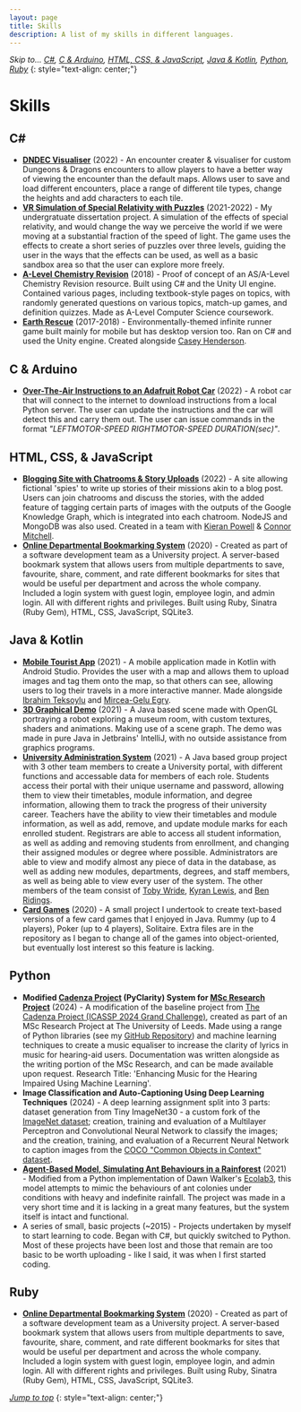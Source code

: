 ```yaml
---
layout: page
title: Skills
description: A list of my skills in different languages.
---
```


*Skip to... [C#](#C), [C & Arduino](#c--arduino), [HTML, CSS, & JavaScript](#html-css---javascript), [Java & Kotlin](#java--kotlin), [Python](#python), [Ruby](#ruby)*
{: style="text-align: center;"}

# Skills

## C#
- **[DNDEC Visualiser](https://github.com/Cameron-Leech-Thomson/dndec-visualiser)** (2022) - An encounter creater & visualiser for custom Dungeons & Dragons encounters to allow players to have a better way of viewing the encounter than the default maps. Allows user to save and load different encounters, place a range of different tile types, change the heights and add characters to each tile.
- **[VR Simulation of Special Relativity with Puzzles](https://github.com/Cameron-Leech-Thomson/dissertation-project)** (2021-2022) - My undergratuate dissertation project. A simulation of the effects of special relativity, and would change the way we perceive the world if we were moving at a substantial fraction of the speed of light. The game uses the effects to create a short series of puzzles over three levels, guiding the user in the ways that the effects can be used, as well as a basic sandbox area so that the user can explore more freely.
- **[A-Level Chemistry Revision](https://github.com/Cameron-Leech-Thomson/A-Level-Chem_Resource)** (2018) - Proof of concept of an AS/A-Level Chemistry Revision resource. Built using C# and the Unity UI engine. Contained various pages, including textbook-style pages on topics, with randomly generated questions on various topics, match-up games, and definition quizzes. Made as A-Level Computer Science coursework.
- **[Earth Rescue](https://github.com/caseyhenderson/EarthRescue)** (2017-2018) - Environmentally-themed infinite runner game built mainly for mobile but has desktop version too. Ran on C# and used the Unity engine. Created alongside [Casey Henderson](https://caseyhenderson.github.io/).

## C & Arduino
- **[Over-The-Air Instructions to an Adafruit Robot Car](https://github.com/Cameron-Leech-Thomson/OTA-Robot)** (2022) - A robot car that will connect to the internet to download instructions from a local Python server. The user can update the instructions and the car will detect this and carry them out. The user can issue commands in the format *"LEFTMOTOR-SPEED RIGHTMOTOR-SPEED DURATION(sec)"*.

## HTML, CSS, &  JavaScript
- **[Blogging Site with Chatrooms & Story Uploads](https://github.com/Cameron-Leech-Thomson/com3504-group-project)** (2022) - A site allowing fictional 'spies' to write up stories of their missions akin to a blog post. Users can join chatrooms and discuss the stories, with the added feature of tagging certain parts of images with the outputs of the Google Knowledge Graph, which is integrated into each chatroom. NodeJS and MongoDB was also used. Created in a team with [Kieran Powell](https://github.com/Kappeh) & [Connor Mitchell](https://github.com/ConnorMitchell).
- **[Online Departmental Bookmarking System](https://github.com/Cameron-Leech-Thomson/Bookmark_System)** (2020) - Created as part of a software development team as a University project. A server-based bookmark system that allows users from multiple departments to save, favourite, share, comment, and rate different bookmarks for sites that would be useful per department and across the whole company. Included a login system with guest login, employee login, and admin login. All with different rights and privileges. Built using Ruby, Sinatra (Ruby Gem), HTML, CSS, JavaScript, SQLite3. 

## Java & Kotlin
- **[Mobile Tourist App](https://github.com/Cameron-Leech-Thomson/COM31007_Group_Assignment)** (2021) - A mobile application made in Kotlin with Android Studio. Provides the user with a map and allows them to upload images and tag them onto the map, so that others can see, allowing users to log their travels in a more interactive manner. Made alongside [Ibrahim Teksoylu](https://github.com/aca19it) and [Mircea-Gelu Egry](https://github.com/MirceaEgry).
- **[3D Graphical Demo](https://github.com/Cameron-Leech-Thomson/com3503_assignment)** (2021) - A Java based scene made with OpenGL portraying a robot exploring a museum room, with custom textures, shaders and animations. Making use of a scene graph. The demo was made in pure Java in Jetbrains' IntelliJ, with no outside assistance from graphics programs.
- **[University Administration System](https://github.com/Cameron-Leech-Thomson/COM2008_Group_Project)** (2021) - A Java based group project with 3 other team members to create a University portal, with different functions and accessable data for members of each role. Students access their portal with their unique username and password, allowing them to view their timetables, module information, and degree information, allowing them to track the progress of their university career. Teachers have the ability to view their timetables and module information, as well as add, remove, and update module marks for each enrolled student. Registrars are able to access all student information, as well as adding and removing students from enrollment, and changing their assigned modules or degree where possible. Administrators are able to view and modify almost any piece of data in the database, as well as adding new modules, departments, degrees, and staff members, as well as being able to view every user of the system. The other members of the team consist of [Toby Wride](https://github.com/twride17), [Kyran Lewis](https://github.com/PurpleChilli), and [Ben Ridings](https://github.com/benzene789).
- **[Card Games](https://github.com/Cameron-Leech-Thomson/card_games)** (2020) - A small project I undertook to create text-based versions of a few card games that I enjoyed in Java. Rummy (up to 4 players), Poker (up to 4 players), Solitaire. Extra files are in the repository as I began to change all of the games into object-oriented, but eventually lost interest so this feature is lacking.

## Python
- **Modified [Cadenza Project](https://cadenzachallenge.org/docs/icassp_2024/take_part/download) (PyClarity) System for [MSc Research Project](https://github.com/Cameron-Leech-Thomson/cadenza-project-msc)** (2024) - A modification of the baseline project from [The Cadenza Project (ICASSP 2024 Grand Challenge)](https://cadenzachallenge.org/docs/icassp_2024/intro), created as part of an MSc Research Project at The University of Leeds. Made using a range of Python libraries (see my [GitHub Repository](https://github.com/Cameron-Leech-Thomson/cadenza-project-msc)) and machine learning techniques to create a music equaliser to increase the clarity of lyrics in music for hearing-aid users. Documentation was written alongside as the writing portion of the MSc Research, and can be made available upon request. Research Title: 'Enhancing Music for the Hearing Impaired Using Machine Learning'.
- **Image Classification and Auto-Captioning Using Deep Learning Techniques** (2024) - A deep learning assignment split into 3 parts: dataset generation from Tiny ImageNet30 - a custom fork of the [ImageNet dataset](https://www.image-net.org/update-mar-11-2021.php); creation, training and evaluation of a Multilayer Perceptron and Convolutional Neural Network to classify the images; and the creation, training, and evaluation of a Recurrent Neural Network to caption images from the [COCO "Common Objects in Context" dataset](https://cocodataset.org/).
- **[Agent-Based Model, Simulating Ant Behaviours in a Rainforest](https://github.com/aung9htet/com3001_project)** (2021) - Modified from a Python implementation of Dawn Walker's [Ecolab3](https://github.com/lionfish0/ecolab3), this model attempts to mimic the behaviours of ant colonies under conditions with heavy and indefinite rainfall. The project was made in a very short time and it is lacking in a great many features, but the system itself is intact and functional. 
- A series of small, basic projects (~2015) - Projects undertaken by myself to start learning to code. Began with C#, but quickly switched to Python. Most of these projects have been lost and those that remain are too basic to be worth uploading - like I said, it was when I first started coding.

## Ruby
- **[Online Departmental Bookmarking System](https://github.com/Cameron-Leech-Thomson/Bookmark_System)** (2020) - Created as part of a software development team as a University project. A server-based bookmark system that allows users from multiple departments to save, favourite, share, comment, and rate different bookmarks for sites that would be useful per department and across the whole company. Included a login system with guest login, employee login, and admin login. All with different rights and privileges. Built using Ruby, Sinatra (Ruby Gem), HTML, CSS, JavaScript, SQLite3. 

*[Jump to top](#skills)*
{: style="text-align: center;"}

